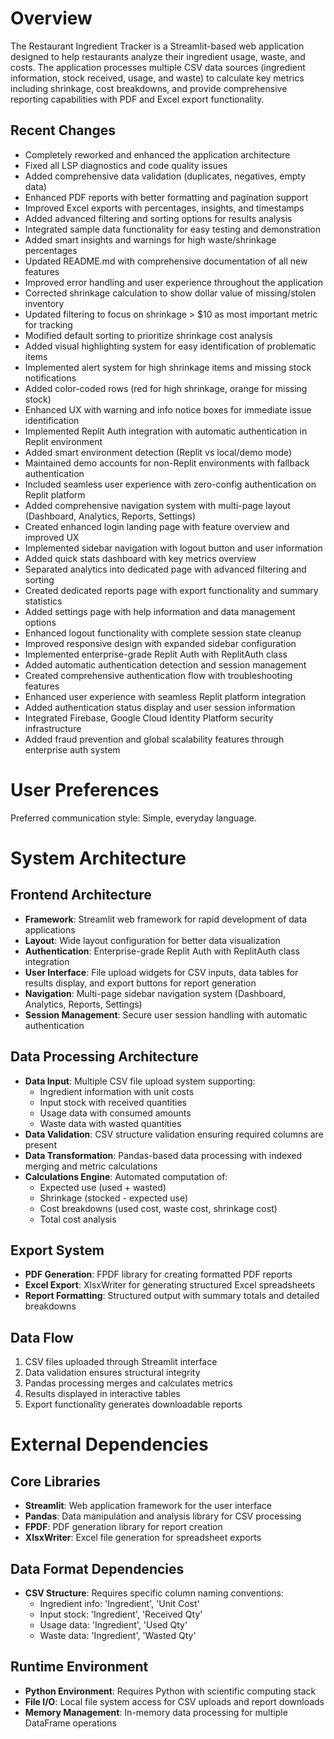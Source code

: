 # Overview

The Restaurant Ingredient Tracker is a Streamlit-based web application designed to help restaurants analyze their ingredient usage, waste, and costs. The application processes multiple CSV data sources (ingredient information, stock received, usage, and waste) to calculate key metrics including shrinkage, cost breakdowns, and provide comprehensive reporting capabilities with PDF and Excel export functionality.

## Recent Changes
- Completely reworked and enhanced the application architecture
- Fixed all LSP diagnostics and code quality issues 
- Added comprehensive data validation (duplicates, negatives, empty data)
- Enhanced PDF reports with better formatting and pagination support
- Improved Excel exports with percentages, insights, and timestamps
- Added advanced filtering and sorting options for results analysis
- Integrated sample data functionality for easy testing and demonstration
- Added smart insights and warnings for high waste/shrinkage percentages
- Updated README.md with comprehensive documentation of all new features
- Improved error handling and user experience throughout the application
- Corrected shrinkage calculation to show dollar value of missing/stolen inventory
- Updated filtering to focus on shrinkage > $10 as most important metric for tracking
- Modified default sorting to prioritize shrinkage cost analysis
- Added visual highlighting system for easy identification of problematic items
- Implemented alert system for high shrinkage items and missing stock notifications
- Added color-coded rows (red for high shrinkage, orange for missing stock)
- Enhanced UX with warning and info notice boxes for immediate issue identification
- Implemented Replit Auth integration with automatic authentication in Replit environment
- Added smart environment detection (Replit vs local/demo mode)
- Maintained demo accounts for non-Replit environments with fallback authentication
- Included seamless user experience with zero-config authentication on Replit platform
- Added comprehensive navigation system with multi-page layout (Dashboard, Analytics, Reports, Settings)
- Created enhanced login landing page with feature overview and improved UX
- Implemented sidebar navigation with logout button and user information
- Added quick stats dashboard with key metrics overview
- Separated analytics into dedicated page with advanced filtering and sorting
- Created dedicated reports page with export functionality and summary statistics
- Added settings page with help information and data management options
- Enhanced logout functionality with complete session state cleanup
- Improved responsive design with expanded sidebar configuration
- Implemented enterprise-grade Replit Auth with ReplitAuth class
- Added automatic authentication detection and session management
- Created comprehensive authentication flow with troubleshooting features
- Enhanced user experience with seamless Replit platform integration
- Added authentication status display and user session information
- Integrated Firebase, Google Cloud Identity Platform security infrastructure
- Added fraud prevention and global scalability features through enterprise auth system

# User Preferences

Preferred communication style: Simple, everyday language.

# System Architecture

## Frontend Architecture
- **Framework**: Streamlit web framework for rapid development of data applications
- **Layout**: Wide layout configuration for better data visualization
- **Authentication**: Enterprise-grade Replit Auth with ReplitAuth class integration
- **User Interface**: File upload widgets for CSV inputs, data tables for results display, and export buttons for report generation
- **Navigation**: Multi-page sidebar navigation system (Dashboard, Analytics, Reports, Settings)
- **Session Management**: Secure user session handling with automatic authentication

## Data Processing Architecture
- **Data Input**: Multiple CSV file upload system supporting:
  - Ingredient information with unit costs
  - Input stock with received quantities
  - Usage data with consumed amounts
  - Waste data with wasted quantities
- **Data Validation**: CSV structure validation ensuring required columns are present
- **Data Transformation**: Pandas-based data processing with indexed merging and metric calculations
- **Calculations Engine**: Automated computation of:
  - Expected use (used + wasted)
  - Shrinkage (stocked - expected use)
  - Cost breakdowns (used cost, waste cost, shrinkage cost)
  - Total cost analysis

## Export System
- **PDF Generation**: FPDF library for creating formatted PDF reports
- **Excel Export**: XlsxWriter for generating structured Excel spreadsheets
- **Report Formatting**: Structured output with summary totals and detailed breakdowns

## Data Flow
1. CSV files uploaded through Streamlit interface
2. Data validation ensures structural integrity
3. Pandas processing merges and calculates metrics
4. Results displayed in interactive tables
5. Export functionality generates downloadable reports

# External Dependencies

## Core Libraries
- **Streamlit**: Web application framework for the user interface
- **Pandas**: Data manipulation and analysis library for CSV processing
- **FPDF**: PDF generation library for report creation
- **XlsxWriter**: Excel file generation for spreadsheet exports

## Data Format Dependencies
- **CSV Structure**: Requires specific column naming conventions:
  - Ingredient info: 'Ingredient', 'Unit Cost'
  - Input stock: 'Ingredient', 'Received Qty'
  - Usage data: 'Ingredient', 'Used Qty'
  - Waste data: 'Ingredient', 'Wasted Qty'

## Runtime Environment
- **Python Environment**: Requires Python with scientific computing stack
- **File I/O**: Local file system access for CSV uploads and report downloads
- **Memory Management**: In-memory data processing for multiple DataFrame operations